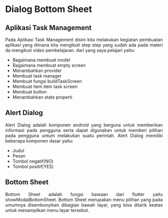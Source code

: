 # Dialog Bottom Sheet

## Aplikasi Task Management

<p align="justify">Pada Aplikasi Task Management disini kita melakukan kegiatan pembuatan aplikasi yang dimana kita mengikuti step step yang sudah ada pada materi da mengikuti video pembelajaran. dari yang saya pelajari yaitu:</p>

- Bagaimana membuat model
- Bagaimana membuat empty screen
- Menambahkan provider
- Membuat task manager
- Membuat fungsi buildTaskScreen
- Membuat item item task screen
- Membuat button
- Menambahkan state properti

## Alert Dialog

<p align="justify">Alert Dialog adalah komponen android yang berguna untuk memberikan informasi pada pengguna serta dapat digunakan untuk memberi pilihan pada pengguna untum melakukan suatu perintah. Alert Dialog memiliki beberapa komponen dasar yaitu: </p>

- Judul
- Pesan
- Tombol negatif(<bold>NO</bold>)
- Tombol positif(<bold>YES</bold>)

## Bottom Sheet

<p align="justify">Bottom Sheet adalah fungsi bawaan dari flutter yaitu showModalBottomSheet. Bottom Sheet merupakan menu pilihan yang pada umumnya disembunyikan dibagian bawah layar, yang bisa ditarik keatas untuk menampilkan menu layar tersebut.</p>
